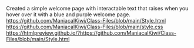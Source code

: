 Created a simple welcome page with interactable text that raises when you hover over it with a blue and purple welcome page.
https://github.com/ManiacalKiwi/Class-Files/blob/main/Style.html
https://github.com/ManiacalKiwi/Class-Files/blob/main/style.css
https://htmlpreview.github.io/?https://github.com/ManiacalKiwi/Class-Files/blob/main/Style.html
